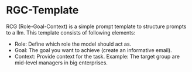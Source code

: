 # RGC-Template

RCG (Role-Goal-Context) is a simple prompt template to structure prompts to a llm. This template consists of following elements:
- Role: Define which role the model should act as.
- Goal: The goal you want to achieve (create an informative email).
- Context: Provide context for the task. Example: The target group are mid-level managers in big enterprises.